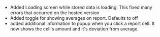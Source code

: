 * Added Loading screen while stored data is loading. This fixed many errors that occurred on the hosted version
* Added toggle for showing averages on report. Defaults to off
* added additional information to popup when you click a report cell. It now shows the cell's amount and it's deviation from average. 